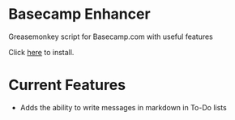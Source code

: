 # Basecamp Enhancer
Greasemonkey script for Basecamp.com with useful features

Click [here](https://github.com/waylaidwanderer/basecamp-enhancer/raw/master/basecamp-enhancer.user.js) to install.

# Current Features
* Adds the ability to write messages in markdown in To-Do lists
